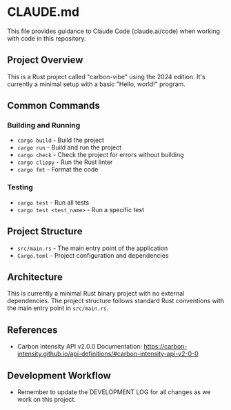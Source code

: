 # CLAUDE.md

This file provides guidance to Claude Code (claude.ai/code) when working with code in this repository.

## Project Overview

This is a Rust project called "carbon-vibe" using the 2024 edition. It's currently a minimal setup with a basic "Hello, world!" program.

## Common Commands

### Building and Running
- `cargo build` - Build the project
- `cargo run` - Build and run the project
- `cargo check` - Check the project for errors without building
- `cargo clippy` - Run the Rust linter
- `cargo fmt` - Format the code

### Testing
- `cargo test` - Run all tests
- `cargo test <test_name>` - Run a specific test

## Project Structure

- `src/main.rs` - The main entry point of the application
- `Cargo.toml` - Project configuration and dependencies

## Architecture

This is currently a minimal Rust binary project with no external dependencies. The project structure follows standard Rust conventions with the main entry point in `src/main.rs`.

## References
- Carbon Intensity API v2.0.0 Documentation: https://carbon-intensity.github.io/api-definitions/#carbon-intensity-api-v2-0-0

## Development Workflow

- Remember to update the DEVELOPMENT LOG for all changes as we work on this project.